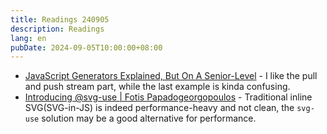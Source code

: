 ```yaml
---
title: Readings 240905
description: Readings
lang: en
pubDate: 2024-09-05T10:00:00+08:00
---
```


- [JavaScript Generators Explained, But On A Senior-Level](https://www.reactsquad.io/blog/understanding-generators-in-javascript) - I like the pull and push stream part, while the last example is kinda confusing.
- [Introducing @svg-use | Fotis Papadogeorgopoulos](https://fotis.xyz/posts/introducing-svg-use) - Traditional inline SVG(SVG-in-JS) is indeed performance-heavy and not clean, the `svg-use` solution may be a good alternative for performance.
